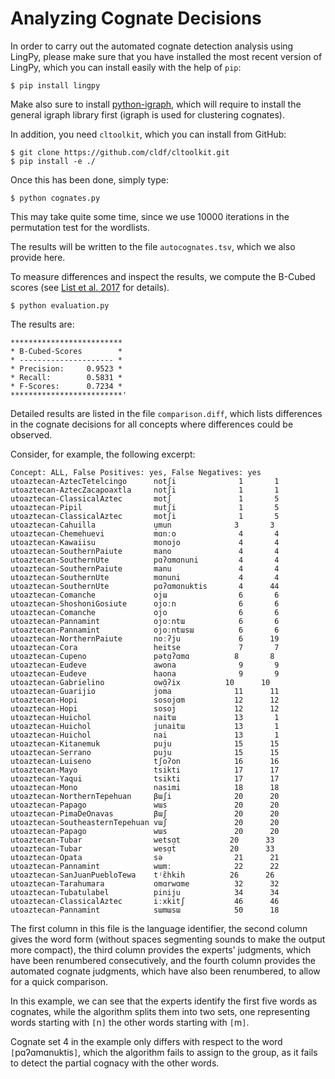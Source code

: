 # Analyzing Cognate Decisions

In order to carry out the automated cognate detection analysis using LingPy, please make sure that you have installed the most recent version of LingPy, which you can install easily with the help of `pip`:

```
$ pip install lingpy
```

Make also sure to install [python-igraph](https://igraph.org), which will require to install the general igraph library first (igraph is used for clustering cognates).

In addition, you need `cltoolkit`, which you can install from GitHub:

```
$ git clone https://github.com/cldf/cltoolkit.git
$ pip install -e ./
```

Once this has been done, simply type:

```
$ python cognates.py
```

This may take quite some time, since we use 10000 iterations in the permutation test for the wordlists.

The results will be written to the file `autocognates.tsv`, which we also provide here.

To measure differences and inspect the results, we compute the B-Cubed scores (see [List et al. 2017](https://doi.org/10.1371/journal.pone.0170046) for details). 

```
$ python evaluation.py
```

The results are:

```
*************************
* B-Cubed-Scores        *
* --------------------- *
* Precision:     0.9523 *
* Recall:        0.5831 *
* F-Scores:      0.7234 *
*************************'
```

Detailed results are listed in the file `comparison.diff`, which lists differences in the cognate decisions for all concepts where differences could be observed.

Consider, for example, the following excerpt:

```
Concept: ALL, False Positives: yes, False Negatives: yes
utoaztecan-AztecTetelcingo     	notʃi       	   1	   1
utoaztecan-AztecZacapoaxtla    	notʃi       	   1	   1
utoaztecan-ClassicalAztec      	motʃ        	   1	   5
utoaztecan-Pipil               	mutʃi       	   1	   5
utoaztecan-ClassicalAztec      	motʃi       	   1	   5
utoaztecan-Cahuilla            	u̠mun       	   3	   3
utoaztecan-Chemehuevi          	mɑnːo       	   4	   4
utoaztecan-Kawaiisu            	monojo      	   4	   4
utoaztecan-SouthernPaiute      	mano        	   4	   4
utoaztecan-SouthernUte         	pɑʔɑmɑnuni  	   4	   4
utoaztecan-SouthernPaiute      	manu        	   4	   4
utoaztecan-SouthernUte         	mɑnuni      	   4	   4
utoaztecan-SouthernUte         	pɑʔɑmɑnuktis	   4	  44
utoaztecan-Comanche            	ojɯ         	   6	   6
utoaztecan-ShoshoniGosiute     	ojoːn       	   6	   6
utoaztecan-Comanche            	ojo         	   6	   6
utoaztecan-Pannamint           	ojoːntɯ     	   6	   6
utoaztecan-Pannamint           	ojoːntɯsɯ   	   6	   6
utoaztecan-NorthernPaiute      	noːʔju      	   6	  19
utoaztecan-Cora                	heitse      	   7	   7
utoaztecan-Cupeno              	pətɑ̠ʔɑmɑ   	   8	   8
utoaztecan-Eudeve              	awona       	   9	   9
utoaztecan-Eudeve              	haona       	   9	   9
utoaztecan-Gabrielino          	owɑ̠̄ʔix    	  10	  10
utoaztecan-Guarijio            	joma        	  11	  11
utoaztecan-Hopi                	sosojɑm     	  12	  12
utoaztecan-Hopi                	sosoj       	  12	  12
utoaztecan-Huichol             	naitɯ       	  13	   1
utoaztecan-Huichol             	junaitɯ     	  13	   1
utoaztecan-Huichol             	nai         	  13	   1
utoaztecan-Kitanemuk           	puju        	  15	  15
utoaztecan-Serrano             	puju        	  15	  15
utoaztecan-Luiseno             	tʃoʔon      	  16	  16
utoaztecan-Mayo                	tsikti      	  17	  17
utoaztecan-Yaqui               	tsikti      	  17	  17
utoaztecan-Mono                	nasimi      	  18	  18
utoaztecan-NorthernTepehuan    	βɯʃi        	  20	  20
utoaztecan-Papago              	wɯs         	  20	  20
utoaztecan-PimaDeOnavas        	βɯʃ         	  20	  20
utoaztecan-SoutheasternTepehuan	vɯʃ         	  20	  20
utoaztecan-Papago              	wɯs         	  20	  20
utoaztecan-Tubar               	wetsɑ̠t     	  20	  33
utoaztecan-Tubar               	wesɑ̠t      	  20	  33
utoaztecan-Opata               	sə          	  21	  21
utoaztecan-Pannamint           	wɯmː        	  22	  22
utoaztecan-SanJuanPuebloTewa   	tʲɛ̃hkih    	  26	  26
utoaztecan-Tarahumara          	omɑrwɑme    	  32	  32
utoaztecan-Tubatulabel         	piniju      	  34	  34
utoaztecan-ClassicalAztec      	iːxkitʃ     	  46	  46
utoaztecan-Pannamint           	sɯmɯsɯ      	  50	  18
```

The first column in this file is the language identifier, the second column gives the word form (without spaces segmenting sounds to make the output more compact), the third column provides the experts' judgments, which have been renumbered consecutively, and the fourth column provides the automated cognate judgments, which have also been renumbered, to allow for a quick comparison.

In this example, we can see that the experts identify the first five words as cognates, while the algorithm splits them into two sets, one representing words starting with `[`n`]` the other words starting with `[`m`]`. 

Cognate set 4 in the example only differs with respect to the word
`[`pɑʔɑmɑnuktis`]`, which the algorithm fails to assign to the group, as it
fails to detect the partial cognacy with the other words. 

